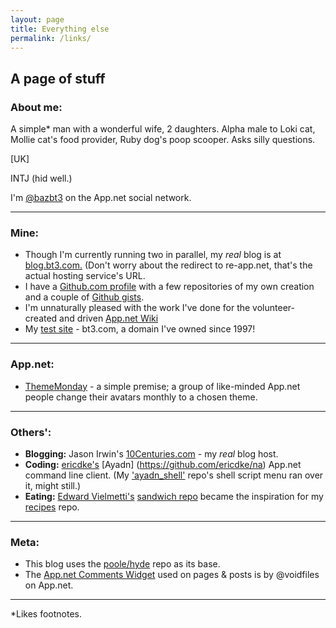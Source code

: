 ```yaml
---
layout: page
title: Everything else
permalink: /links/
---
```


## A page of stuff

### About me:

A simple\* man with a wonderful wife, 2 daughters. Alpha male to Loki cat, Mollie cat's food provider, Ruby dog's poop scooper. Asks silly questions.

[UK]

INTJ (hid well.)

I'm [@bazbt3](https://alpha.app.net/bazbt3) on the App.net social network.

---

### Mine:

* Though I'm currently running two in parallel, my *real* blog is at [blog.bt3.com.](http://blog.bt3.com) (Don't worry about the redirect to re-app.net, that's the actual hosting service's URL.
* I have a [Github.com profile](https://github.com/bazbt3) with a few repositories of my own creation and a couple of [Github gists](https://gist.github.com/bazbt3).
* I'm unnaturally pleased with the work I've done for the volunteer-created and driven [App.net Wiki](http://appdotnetwiki.net/)
* My [test site](http://www.bt3.com) - bt3.com, a domain I've owned since 1997!

---

### App.net:

* [ThemeMonday](/thememonday/) - a simple premise; a group of like-minded App.net people change their avatars monthly to a chosen theme.

---

### Others':

* **Blogging:** Jason Irwin's [10Centuries.com](http://10centuries.com/) - my *real* blog host.
* **Coding:** [ericdke's](https://github.com/ericdke) [Ayadn] (https://github.com/ericdke/na) App.net command line client. (My ['ayadn_shell'](https://github.com/bazbt3/ayadn_shell) repo's shell script menu ran over it, might still.)
* **Eating:** [Edward Vielmetti's](https://github.com/vielmetti) [sandwich repo](https://github.com/vielmetti/sandwich) became the inspiration for my [recipes](https://github.com/bazbt3/recipes) repo.

---

### Meta:

* This blog uses the [poole/hyde](https://github.com/poole/hyde) repo as its base.
* The [App.net Comments Widget](http://blog.app.net/2014/02/13/what-is-the-app-net-comments-widget/) used on pages & posts is by @voidfiles on App.net.

---

\*Likes footnotes.
